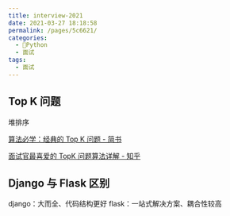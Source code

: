 ```yaml
---
title: interview-2021
date: 2021-03-27 18:18:58
permalink: /pages/5c6621/
categories:
  - 🐍Python
  - 面试
tags:
  - 面试
---
```



## Top K 问题

堆排序

[算法必学：经典的 Top K 问题 - 简书](https://www.jianshu.com/p/a4a1984fc4ff)

[面试官最喜爱的 TopK 问题算法详解 - 知乎](https://zhuanlan.zhihu.com/p/76734219)

## Django 与 Flask 区别

django：大而全、代码结构更好
flask：一站式解决方案、耦合性较高
